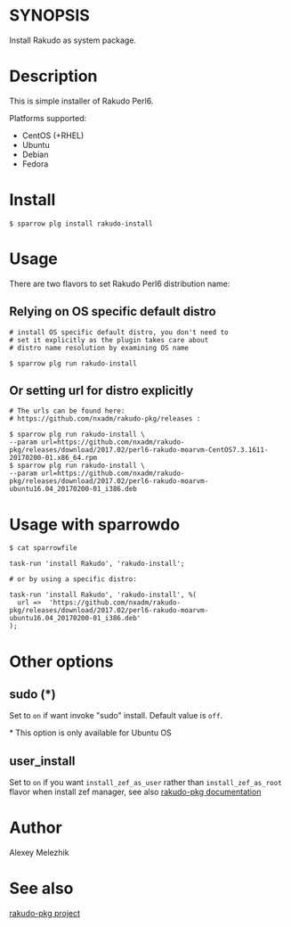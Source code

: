 # SYNOPSIS

Install Rakudo as system package.

# Description

This is simple installer of Rakudo Perl6.

Platforms supported:

* CentOS (+RHEL)
* Ubuntu
* Debian
* Fedora

# Install

    $ sparrow plg install rakudo-install

# Usage

There are two flavors to set Rakudo Perl6 distribution name:

## Relying on OS specific default distro

    # install OS specific default distro, you don't need to
    # set it explicitly as the plugin takes care about 
    # distro name resolution by examining OS name

    $ sparrow plg run rakudo-install

## Or setting url for distro explicitly

    # The urls can be found here:
    # https://github.com/nxadm/rakudo-pkg/releases :

    $ sparrow plg run rakudo-install \
    --param url=https://github.com/nxadm/rakudo-pkg/releases/download/2017.02/perl6-rakudo-moarvm-CentOS7.3.1611-20170200-01.x86_64.rpm
    $ sparrow plg run rakudo-install \
    --param url=https://github.com/nxadm/rakudo-pkg/releases/download/2017.02/perl6-rakudo-moarvm-ubuntu16.04_20170200-01_i386.deb

# Usage with sparrowdo

    $ cat sparrowfile

    task-run 'install Rakudo', 'rakudo-install';

    # or by using a specific distro:

    task-run 'install Rakudo', 'rakudo-install', %(
      url =>  'https://github.com/nxadm/rakudo-pkg/releases/download/2017.02/perl6-rakudo-moarvm-ubuntu16.04_20170200-01_i386.deb'
    );

# Other options

## sudo (\*)

Set to `on` if want invoke "sudo" install. Default value is `off`.

\* This option is only available for Ubuntu OS

## user_install

Set to `on` if you want `install_zef_as_user` rather than `install_zef_as_root` flavor when install zef manager,
see also [rakudo-pkg documentation](https://github.com/nxadm/rakudo-pkg/releases)

# Author

Alexey Melezhik

# See also

[rakudo-pkg project](https://github.com/nxadm/rakudo-pkg/releases)




